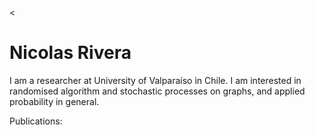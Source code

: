 <<h1>Nicolas Rivera</h1>


I am a researcher at University of Valparaíso in Chile. I am interested in randomised algorithm and stochastic processes on graphs, and applied probability in general.


Publications:





